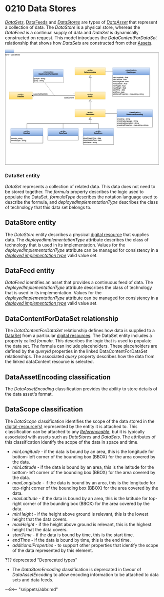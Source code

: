 <!-- SPDX-License-Identifier: CC-BY-4.0 -->
<!-- Copyright Contributors to the ODPi Egeria project. -->

# 0210 Data Stores

[*DataSets*](#dataset-entity), [DataFeeds](#datafeed-entity) and [*DataStores*](#datastore-entity) are types of [*DataAsset*](/types/0/0010-Base-Model#dataset) that represent a collection of data.  The *DataStore* is a physical store, whereas the *DataFeed* is a continual supply of data and *DataSet* is dynamically constructed on request.  This model introduces the *DataContentForDataSet* relationship that shows how *DataSets* are constructed from other [Assets](/types/0/0010-Base-Model).

![UML](0210-Data-Stores.svg)

### DataSet entity

*DataSet* represents a collection of related data. This data does not need to be stored together. The *formula* property describes the logic used to populate the DataSet, *formulaType* describes the notation language used to describe the formula, and *deployedImplementationType* describes the class of technology that this data set belongs to.

## DataStore entity

The *DataStore* entity describes a physical [digital resource](/concepts/digital-resource) that supplies data.  The *deployedImplementationType* attribute describes the class of technology that is used in its implementation.  Values for the *deployedImplementationType* attribute can be managed for consistency in a [*deployed implementation type*](/concepts/deployed-implementation-type) valid value set.

## DataFeed entity

*DataFeed* identifies an asset that provides a continuous feed of data. The *deployedImplementationType* attribute describes the class of technology that is used in its implementation. Values for the *deployedImplementationType* attribute can be managed for consistency in a [*deployed implementation type*](/concepts/deployed-implementation-type) valid value set.

## DataContentForDataSet relationship

The *DataContentForDataSet* relationship defines how data is supplied to a [DataSet](/types/0/0010-Base-Model) from a particular [digital resources](/concepts/digital-resource).  The DataSet entity includes a property called *formula*.  This describes the logic that is used to populate the data set.  The formula can include placeholders.  These placeholders are defined by the *queryId* properties in the linked DataContentForDataSet relationships.  The associated *query* property describes how the data from the linked dataContent resource is selected.

## DataAssetEncoding classification

The *DataAssetEncoding* classification provides the ability to store details of the data asset's format.

## DataScope classification

The *DataScope* classification identifies the scope of the data stored in the [digital-resource(s)](/concepts/digital-resource) represented by the entity it is attached to.  This classification can be attached to any [*Referenceable*](/types/0/0010-Base-Model), but it is typically associated with assets such as *DataStores* and *DataSets*.  The attributes of this classification identify the scope of the data in space and time.

* *minLongitude* - if the data is bound by an area, this is the longitude for bottom-left corner of the bounding box (BBOX) for the area covered by the data.
* *minLatitude* - if the data is bound by an area, this is the latitude for the bottom-left corner of the bounding box (BBOX) for the area covered by the data.
* *maxLongitude* - if the data is bound by an area, this is the longitude for top-right corner of the bounding box (BBOX) for the area covered by the data.
* *maxLatitude* - if the data is bound by an area, this is the latitude for top-right corner of the bounding box (BBOX) for the area covered by the data.
* *minHeight* - if the height above ground is relevant, this is the lowest height that the data covers.
* *maxHeight* - if the height above ground is relevant, this is the highest height that the data covers.
* *startTime* - if the data is bound by time, this is the start time.
* *endTime* - if the data is bound by time, this is the end time.
* *additionalProperties* - to support other properties that identify the scope of the data represented by this element.

??? deprecated "Deprecated types"
* The *DataStoreEncoding* classification is deprecated in favour of *DataAssetEncoding* to allow encoding information to be attached to data sets and data feeds.

--8<-- "snippets/abbr.md"